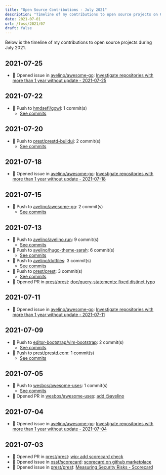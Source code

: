 ```yaml
---
title: "Open Source Contributions - July 2021"
description: "Timeline of my contributions to open source projects on GitHub during July 2021."
date: 2021-07-01
url: /foss/2021/07
draft: false
---
```


Below is the timeline of my contributions to open source projects during July 2021.

## 2021-07-25

- 🐛 Opened issue in [avelino/awesome-go](https://github.com/avelino/awesome-go): [Investigate repositories with more than 1 year without update - 2021-07-25](https://github.com/avelino/awesome-go/issues/3672)

## 2021-07-22

- 🔨 Push to [hmdsefi/gowl](https://github.com/hmdsefi/gowl): 1 commit(s)
  - [See commits](https://github.com/hmdsefi/gowl/commits?author=avelino&since=2021-07-22T00:00:00Z&until=2021-07-22T23:59:59Z)

## 2021-07-20

- 🔨 Push to [prest/prestd-buildui](https://github.com/prest/prestd-buildui): 2 commit(s)
  - [See commits](https://github.com/prest/prestd-buildui/commits?author=avelino&since=2021-07-20T00:00:00Z&until=2021-07-20T23:59:59Z)

## 2021-07-18

- 🐛 Opened issue in [avelino/awesome-go](https://github.com/avelino/awesome-go): [Investigate repositories with more than 1 year without update - 2021-07-18](https://github.com/avelino/awesome-go/issues/3664)

## 2021-07-15

- 🔨 Push to [avelino/awesome-go](https://github.com/avelino/awesome-go): 2 commit(s)
  - [See commits](https://github.com/avelino/awesome-go/commits?author=avelino&since=2021-07-15T00:00:00Z&until=2021-07-15T23:59:59Z)

## 2021-07-13

- 🔨 Push to [avelino/avelino.run](https://github.com/avelino/avelino.run): 9 commit(s)
  - [See commits](https://github.com/avelino/avelino.run/commits?author=avelino&since=2021-07-13T00:00:00Z&until=2021-07-13T23:59:59Z)
- 🔨 Push to [avelino/hugo-theme-sarah](https://github.com/avelino/hugo-theme-sarah): 6 commit(s)
  - [See commits](https://github.com/avelino/hugo-theme-sarah/commits?author=avelino&since=2021-07-13T00:00:00Z&until=2021-07-13T23:59:59Z)
- 🔨 Push to [avelino/dotfiles](https://github.com/avelino/dotfiles): 3 commit(s)
  - [See commits](https://github.com/avelino/dotfiles/commits?author=avelino&since=2021-07-13T00:00:00Z&until=2021-07-13T23:59:59Z)
- 🔨 Push to [prest/prest](https://github.com/prest/prest): 3 commit(s)
  - [See commits](https://github.com/prest/prest/commits?author=avelino&since=2021-07-13T00:00:00Z&until=2021-07-13T23:59:59Z)
- 🔀 Opened PR in [prest/prest](https://github.com/prest/prest): [doc/query-statements: fixed distinct typo](https://github.com/prest/prest/pull/570)

## 2021-07-11

- 🐛 Opened issue in [avelino/awesome-go](https://github.com/avelino/awesome-go): [Investigate repositories with more than 1 year without update - 2021-07-11](https://github.com/avelino/awesome-go/issues/3656)

## 2021-07-09

- 🔨 Push to [editor-bootstrap/vim-bootstrap](https://github.com/editor-bootstrap/vim-bootstrap): 2 commit(s)
  - [See commits](https://github.com/editor-bootstrap/vim-bootstrap/commits?author=avelino&since=2021-07-09T00:00:00Z&until=2021-07-09T23:59:59Z)
- 🔨 Push to [prest/prestd.com](https://github.com/prest/prestd.com): 1 commit(s)
  - [See commits](https://github.com/prest/prestd.com/commits?author=avelino&since=2021-07-09T00:00:00Z&until=2021-07-09T23:59:59Z)

## 2021-07-05

- 🔨 Push to [wesbos/awesome-uses](https://github.com/wesbos/awesome-uses): 1 commit(s)
  - [See commits](https://github.com/wesbos/awesome-uses/commits?author=avelino&since=2021-07-05T00:00:00Z&until=2021-07-05T23:59:59Z)
- 🔀 Opened PR in [wesbos/awesome-uses](https://github.com/wesbos/awesome-uses): [add @avelino](https://github.com/wesbos/awesome-uses/pull/1204)

## 2021-07-04

- 🐛 Opened issue in [avelino/awesome-go](https://github.com/avelino/awesome-go): [Investigate repositories with more than 1 year without update - 2021-07-04](https://github.com/avelino/awesome-go/issues/3653)

## 2021-07-03

- 🔀 Opened PR in [prest/prest](https://github.com/prest/prest): [wip: add scorecard check](https://github.com/prest/prest/pull/566)
- 🐛 Opened issue in [ossf/scorecard](https://github.com/ossf/scorecard): [scorecard on github marketplace](https://github.com/ossf/scorecard/issues/653)
- 🐛 Opened issue in [prest/prest](https://github.com/prest/prest): [Measuring Security Risks - Scorecard](https://github.com/prest/prest/issues/565)

